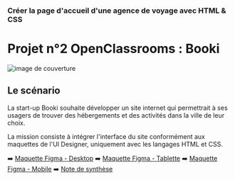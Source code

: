 ### Créer la page d'accueil d'une agence de voyage avec HTML & CSS

# Projet n°2 OpenClassrooms : Booki

![image de couverture](https://user.oc-static.com/upload/2022/06/20/16557256333819_FR_1155_P3_Banner-Booki.png)

## Le scénario

La start-up Booki souhaite développer un site internet qui permettrait à ses usagers de trouver des hébergements et des activités dans la ville de leur choix.

La mission consiste à intégrer l'interface du site conformément aux maquettes de l'UI Designer, uniquement avec les langages HTML et CSS.

:arrow_right: [Maquette Figma - Desktop](https://drive.google.com/file/d/1abKTVqI4Zfd68VOjgujgF1UPMBW4HYms/view?usp=sharing)
:arrow_right: [Maquette Figma - Tablette](https://drive.google.com/file/d/1HUSDw3RPHb16Ei-xWLQLw6vBr5lr38DC/view?usp=sharing)
:arrow_right: [Maquette Figma - Mobile](https://drive.google.com/file/d/1wInLn6yGXgqLx6l9bQ8kT6oPGpzUVqu8/view?usp=sharing)
:arrow_right: [Note de synthèse](https://drive.google.com/file/d/1MuMBjGyR4NABggnmCWc5pL9ndHE6vuZl/view?usp=sharing)